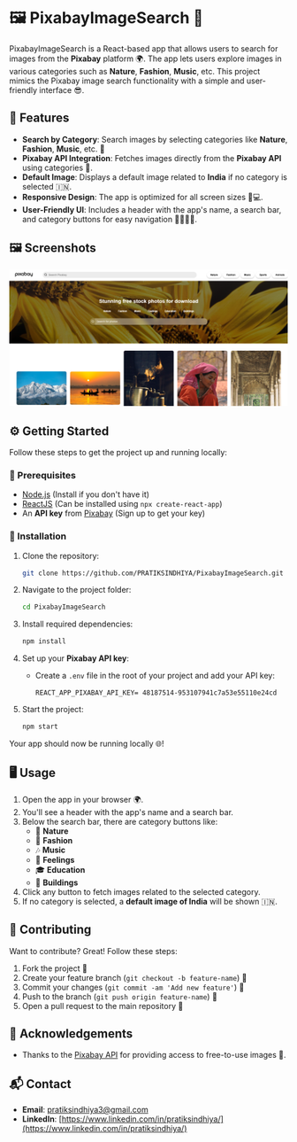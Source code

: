 # 🖼️ PixabayImageSearch 📸

PixabayImageSearch is a React-based app that allows users to search for images from the **Pixabay** platform 🌍. The app lets users explore images in various categories such as **Nature**, **Fashion**, **Music**, etc. This project mimics the Pixabay image search functionality with a simple and user-friendly interface 😎.

## 🎯 Features

- **Search by Category**: Search images by selecting categories like **Nature**, **Fashion**, **Music**, etc. 🎨
- **Pixabay API Integration**: Fetches images directly from the **Pixabay API** using categories 📡.
- **Default Image**: Displays a default image related to **India** if no category is selected 🇮🇳.
- **Responsive Design**: The app is optimized for all screen sizes 📱💻.
- **User-Friendly UI**: Includes a header with the app's name, a search bar, and category buttons for easy navigation 👨‍💻👩‍💻.

  
## 🖼️ Screenshots

![Screenshot1](screenshot.png)

## ⚙️ Getting Started

Follow these steps to get the project up and running locally:

### 🧰 Prerequisites

- [Node.js](https://nodejs.org/) (Install if you don't have it)
- [ReactJS](https://reactjs.org/) (Can be installed using `npx create-react-app`)
- An **API key** from [Pixabay](https://pixabay.com/api/docs/) (Sign up to get your key)

### 🚀 Installation

1. Clone the repository:
   ```bash
   git clone https://github.com/PRATIKSINDHIYA/PixabayImageSearch.git
   ```

2. Navigate to the project folder:
   ```bash
   cd PixabayImageSearch
   ```

3. Install required dependencies:
   ```bash
   npm install
   ```

4. Set up your **Pixabay API key**:
   - Create a `.env` file in the root of your project and add your API key:
     ```text
     REACT_APP_PIXABAY_API_KEY= 48187514-953107941c7a53e55110e24cd
     ```

5. Start the project:
   ```bash
   npm start
   ```

Your app should now be running locally 🌐!

## 🖥️ Usage

1. Open the app in your browser 🌍.
2. You'll see a header with the app's name and a search bar.
3. Below the search bar, there are category buttons like:
   - 🌿 **Nature**
   - 👗 **Fashion**
   - 🎶 **Music**
   - 💖 **Feelings**
   - 🎓 **Education**
   - 🏢 **Buildings**
4. Click any button to fetch images related to the selected category.
5. If no category is selected, a **default image of India** will be shown 🇮🇳.

## 🤝 Contributing

Want to contribute? Great! Follow these steps:

1. Fork the project 🍴
2. Create your feature branch (`git checkout -b feature-name`) 🌱
3. Commit your changes (`git commit -am 'Add new feature'`) 📝
4. Push to the branch (`git push origin feature-name`) 🚀
5. Open a pull request to the main repository 📨

## 🙏 Acknowledgements

- Thanks to the [Pixabay API](https://pixabay.com/api/docs/) for providing access to free-to-use images 🌟.

## 📬 Contact

- **Email**: [pratiksindhiya3@gmail.com](mailto:pratiksindhiya3@gmail.com)
- **LinkedIn**: [https://www.linkedin.com/in/pratiksindhiya/](https://www.linkedin.com/in/pratiksindhiya/)
```
